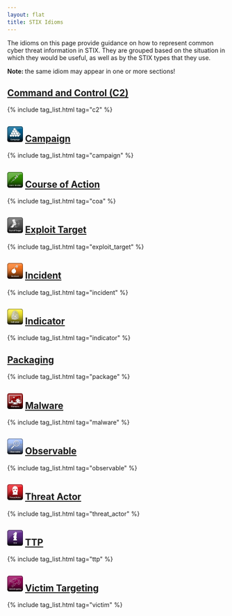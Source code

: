 ```yaml
---
layout: flat
title: STIX Idioms
---
```


<link href="/css/idioms.css" rel="stylesheet"/>

The idioms on this page provide guidance on how to represent common cyber threat
information in STIX. They are grouped based on the situation in which they would
be useful, as well as by the STIX types that they use.  

<p class="alert alert-warning"><strong>Note: </strong> the same idiom may appear in one or more sections!</p>

<div class="row">
	<div class="col-md-6">
		<div class="panel-group">
		  <div id="c2" class="panel panel-primary">
		    <div class="panel-heading">
		      <h2 class="panel-title">
				<span class="img-spacer"></span>
		        <a data-toggle="collapse" href="#c2-body">
		          Command and Control (C2)
		        </a>
		      </h2>
		    </div>
		    <div id="c2-body" class="panel-collapse collapse in">
		      <div class="panel-body">
		    	  {% include tag_list.html tag="c2" %}
		      </div>
		    </div>
		  </div>
		  <div id="campaign" class="panel panel-primary">
		    <div class="panel-heading">
		      <h2 class="panel-title">
      			<img src="/images/Campaign.png" width="36px" alt="Campaign Icon" />
		        <a data-toggle="collapse" href="#campaign-body">
		          Campaign
		        </a>
		      </h2>
		    </div>
		    <div id="campaign-body" class="panel-collapse collapse in">
		      <div class="panel-body">
    			  {% include tag_list.html tag="campaign" %}
		      </div>
		    </div>
		  </div>
		  <div id="coa" class="panel panel-primary">
		    <div class="panel-heading">
		      <h2 class="panel-title">
      			<img src="/images/Course of Action.png" width="36px" alt="Course of Action Icon" />
		        <a data-toggle="collapse" href="#coa-body">
		          Course of Action
		        </a>
		      </h2>
		    </div>
		    <div id="coa-body" class="panel-collapse collapse in">
		      <div class="panel-body">
    			  {% include tag_list.html tag="coa" %}
		      </div>
		    </div>
		  </div>
		  <div id="exploit-target" class="panel panel-primary">
		    <div class="panel-heading">
		      <h2 class="panel-title">
      			<img src="/images/Exploit Target.png" width="36px" alt="Exploit Target Icon" />
		        <a data-toggle="collapse" href="#exploit-target-body">
		          Exploit Target
		        </a>
		      </h2>
		    </div>
		    <div id="exploit-target-body" class="panel-collapse collapse in">
		      <div class="panel-body">
    			  {% include tag_list.html tag="exploit_target" %}
		      </div>
		    </div>
		  </div>
		  <div id="incident" class="panel panel-primary">
		    <div class="panel-heading">
		      <h2 class="panel-title">
      			<img src="/images/Incident.png" width="36px" alt="Incident Icon" />
		        <a data-toggle="collapse" href="#incident-body">
		          Incident
		        </a>
		      </h2>
		    </div>
		    <div id="incident-body" class="panel-collapse collapse in">
		      <div class="panel-body">
    			  {% include tag_list.html tag="incident" %}
		      </div>
		    </div>
		  </div>
		  <div id="indicator" class="panel panel-primary">
		    <div class="panel-heading">
		      <h2 class="panel-title">
      			<img src="/images/Indicator.png" width="36px" alt="Indicator Icon" />
		        <a data-toggle="collapse" href="#indicator-body">
		          Indicator
		        </a>
		      </h2>
		    </div>
		    <div id="indicator-body" class="panel-collapse collapse in">
		      <div class="panel-body">
    			  {% include tag_list.html tag="indicator" %}
		      </div>
		    </div>
		  </div>
		</div>
	</div>
	<div class="col-md-6">
		<div class="panel-group">
		  <div id="packaging" class="panel panel-primary">
		    <div class="panel-heading">
		      <h2 class="panel-title">
				<span class="img-spacer"></span>
		        <a data-toggle="collapse" href="#packaging-body">
				  Packaging
		        </a>
		      </h2>
		    </div>
		    <div id="packaging-body" class="panel-collapse collapse in">
		      <div class="panel-body">
		    {% include tag_list.html tag="package" %}
		      </div>
		    </div>
		  </div>
		  <div id="malware" class="panel panel-primary">
		    <div class="panel-heading">
		      <h2 class="panel-title">
				<img src="/images/Malware.png" width="36px" alt="Malware Icon">
		        <a data-toggle="collapse" href="#malware-body">
				  Malware
		        </a>
		      </h2>
		    </div>
		    <div id="malware-body" class="panel-collapse collapse in">
		      <div class="panel-body">
		    	  {% include tag_list.html tag="malware" %}
		      </div>
		    </div>
		  </div>
		  <div id="observable" class="panel panel-primary">
		    <div class="panel-heading">
		      <h2 class="panel-title">
				<img src="/images/Observable.png" width="36px" alt="Observable Icon">
		        <a data-toggle="collapse" href="#observable-body">
				  Observable
		        </a>
		      </h2>
		    </div>
		    <div id="observable-body" class="panel-collapse collapse in">
		      <div class="panel-body">
		    	  {% include tag_list.html tag="observable" %}
		      </div>
		    </div>
		  </div>
		  <div id="threat-actor" class="panel panel-primary">
		    <div class="panel-heading">
		      <h2 class="panel-title">
				<img src="/images/Threat Actor.png" width="36px" alt="Threat Actor Icon">
		        <a data-toggle="collapse" href="#threat-actor-body">
				  Threat Actor
		        </a>
		      </h2>
		    </div>
		    <div id="threat-actor-body" class="panel-collapse collapse in">
		      <div class="panel-body">
		    	  {% include tag_list.html tag="threat_actor" %}
		      </div>
		    </div>
		  </div>
		  <div id="ttp" class="panel panel-primary">
		    <div class="panel-heading">
		      <h2 class="panel-title">
				<img src="/images/TTP.png" width="36px" alt="TTP Icon">
		        <a data-toggle="collapse" href="#ttp-body">
				  TTP
		        </a>
		      </h2>
		    </div>
		    <div id="ttp-body" class="panel-collapse collapse in">
		      <div class="panel-body">
		    	  {% include tag_list.html tag="ttp" %}
		      </div>
		    </div>
		  </div>
		  <div id="victim" class="panel panel-primary">
		    <div class="panel-heading">
		      <h2 class="panel-title">
				<img src="/images/Victim Targeting.png" width="36px" alt="Victim Targeting Icon">
		        <a data-toggle="collapse" href="#victim-body">
					Victim Targeting
		        </a>
		      </h2>
		    </div>
		    <div id="victim-body" class="panel-collapse collapse in">
		      <div class="panel-body">
		    	  {% include tag_list.html tag="victim" %}
		      </div>
		    </div>
		  </div>
		</div>
	</div>
</div>
